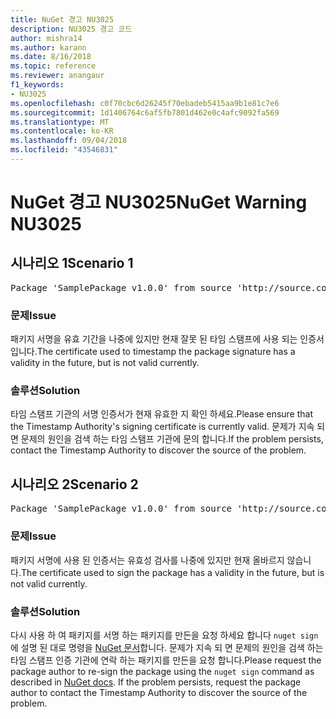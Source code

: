 ```yaml
---
title: NuGet 경고 NU3025
description: NU3025 경고 코드
author: mishra14
ms.author: karann
ms.date: 8/16/2018
ms.topic: reference
ms.reviewer: anangaur
f1_keywords:
- NU3025
ms.openlocfilehash: c0f70cbc6d26245f70ebadeb5415aa9b1e81c7e6
ms.sourcegitcommit: 1d1406764c6af5fb7801d462e0c4afc9092fa569
ms.translationtype: MT
ms.contentlocale: ko-KR
ms.lasthandoff: 09/04/2018
ms.locfileid: "43546831"
---
```

# <a name="nuget-warning-nu3025"></a><span data-ttu-id="dc7d2-103">NuGet 경고 NU3025</span><span class="sxs-lookup"><span data-stu-id="dc7d2-103">NuGet Warning NU3025</span></span>

## <a name="scenario-1"></a><span data-ttu-id="dc7d2-104">시나리오 1</span><span class="sxs-lookup"><span data-stu-id="dc7d2-104">Scenario 1</span></span>

<pre>Package 'SamplePackage v1.0.0' from source 'http://source.com/index.json': The timestamp signing certificate is not yet valid.</pre>

### <a name="issue"></a><span data-ttu-id="dc7d2-105">문제</span><span class="sxs-lookup"><span data-stu-id="dc7d2-105">Issue</span></span>

<span data-ttu-id="dc7d2-106">패키지 서명을 유효 기간을 나중에 있지만 현재 잘못 된 타임 스탬프에 사용 되는 인증서입니다.</span><span class="sxs-lookup"><span data-stu-id="dc7d2-106">The certificate used to timestamp the package signature has a validity in the future, but is not valid currently.</span></span>


### <a name="solution"></a><span data-ttu-id="dc7d2-107">솔루션</span><span class="sxs-lookup"><span data-stu-id="dc7d2-107">Solution</span></span>

<span data-ttu-id="dc7d2-108">타임 스탬프 기관의 서명 인증서가 현재 유효한 지 확인 하세요.</span><span class="sxs-lookup"><span data-stu-id="dc7d2-108">Please ensure that the Timestamp Authority's signing certificate is currently valid.</span></span> <span data-ttu-id="dc7d2-109">문제가 지속 되 면 문제의 원인을 검색 하는 타임 스탬프 기관에 문의 합니다.</span><span class="sxs-lookup"><span data-stu-id="dc7d2-109">If the problem persists, contact the Timestamp Authority to discover the source of the problem.</span></span>



## <a name="scenario-2"></a><span data-ttu-id="dc7d2-110">시나리오 2</span><span class="sxs-lookup"><span data-stu-id="dc7d2-110">Scenario 2</span></span>

<pre>Package 'SamplePackage v1.0.0' from source 'http://source.com/index.json': The primary signature's timestamp signing certificate is not yet valid.</pre>

### <a name="issue"></a><span data-ttu-id="dc7d2-111">문제</span><span class="sxs-lookup"><span data-stu-id="dc7d2-111">Issue</span></span>

<span data-ttu-id="dc7d2-112">패키지 서명에 사용 된 인증서는 유효성 검사를 나중에 있지만 현재 올바르지 않습니다.</span><span class="sxs-lookup"><span data-stu-id="dc7d2-112">The certificate used to sign the package has a validity in the future, but is not valid currently.</span></span>


### <a name="solution"></a><span data-ttu-id="dc7d2-113">솔루션</span><span class="sxs-lookup"><span data-stu-id="dc7d2-113">Solution</span></span>

<span data-ttu-id="dc7d2-114">다시 사용 하 여 패키지를 서명 하는 패키지를 만든을 요청 하세요 합니다 `nuget sign` 에 설명 된 대로 명령을 [NuGet 문서](https://docs.microsoft.com/en-us/nuget/create-packages/sign-a-package)합니다. 문제가 지속 되 면 문제의 원인을 검색 하는 타임 스탬프 인증 기관에 연락 하는 패키지를 만든을 요청 합니다.</span><span class="sxs-lookup"><span data-stu-id="dc7d2-114">Please request the package author to re-sign the package using the `nuget sign` command as described in [NuGet docs](https://docs.microsoft.com/en-us/nuget/create-packages/sign-a-package). If the problem persists, request the package author to contact the Timestamp Authority to discover the source of the problem.</span></span>


